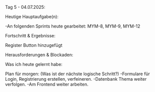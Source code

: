 
Tag 5 - 04.07.2025:

Heutige Hauptaufgabe(n):
 
-An folgenden Sprints heute gearbeitet:  MYM-8, MYM-9, MYM-12

Fortschritt & Ergebnisse: 

Register Button hinzugefügt

Herausforderungen & Blockaden: 


Was ich heute gelernt habe: 


Plan für morgen: (Was ist der nächste logische Schritt?)
-Formulare für Login, Registrierung erstellen, verfeineren.
-Datenbank Thema weiter verfolgen.
-Am Frontend weiter arbeiten.
